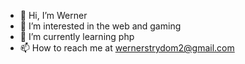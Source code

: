 - 👋 Hi, I’m Werner
- 👀 I’m interested in the web and gaming
- 🌱 I’m currently learning php
- 📫 How to reach me at wernerstrydom2@gmail.com

<!---
Werner3001/Werner3001 is a ✨ special ✨ repository because its `README.md` (this file) appears on your GitHub profile.
You can click the Preview link to take a look at your changes.
--->
